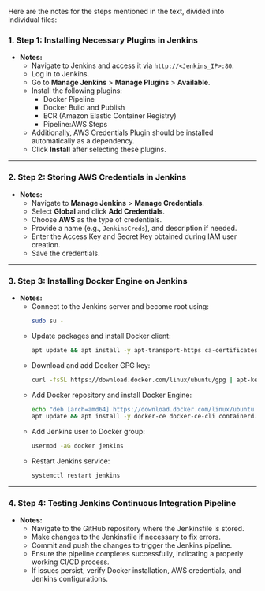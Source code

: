 Here are the notes for the steps mentioned in the text, divided into individual files:

### 1. **Step 1: Installing Necessary Plugins in Jenkins**

- **Notes:**
  - Navigate to Jenkins and access it via `http://<Jenkins_IP>:80`.
  - Log in to Jenkins.
  - Go to **Manage Jenkins** > **Manage Plugins** > **Available**.
  - Install the following plugins:
    - Docker Pipeline
    - Docker Build and Publish
    - ECR (Amazon Elastic Container Registry)
    - Pipeline:AWS Steps 
  - Additionally, AWS Credentials Plugin should be installed automatically as a dependency.
  - Click **Install** after selecting these plugins.

---

### 2. **Step 2: Storing AWS Credentials in Jenkins**

- **Notes:**
  - Navigate to **Manage Jenkins** > **Manage Credentials**.
  - Select **Global** and click **Add Credentials**.
  - Choose **AWS** as the type of credentials.
  - Provide a name (e.g., `JenkinsCreds`), and description if needed.
  - Enter the Access Key and Secret Key obtained during IAM user creation.
  - Save the credentials.

---

### 3. **Step 3: Installing Docker Engine on Jenkins**

- **Notes:**
  - Connect to the Jenkins server and become root using:
    ```bash
    sudo su -
    ```
  - Update packages and install Docker client:
    ```bash
    apt update && apt install -y apt-transport-https ca-certificates curl gnupg-agent software-properties-common
    ```
  - Download and add Docker GPG key:
    ```bash
    curl -fsSL https://download.docker.com/linux/ubuntu/gpg | apt-key add -
    ```
  - Add Docker repository and install Docker Engine:
    ```bash
    echo "deb [arch=amd64] https://download.docker.com/linux/ubuntu focal stable" | tee /etc/apt/sources.list.d/docker.list
    apt update && apt install -y docker-ce docker-ce-cli containerd.io
    ```
  - Add Jenkins user to Docker group:
    ```bash
    usermod -aG docker jenkins
    ```
  - Restart Jenkins service:
    ```bash
    systemctl restart jenkins
    ```

---

### 4. **Step 4: Testing Jenkins Continuous Integration Pipeline**

- **Notes:**
  - Navigate to the GitHub repository where the Jenkinsfile is stored.
  - Make changes to the Jenkinsfile if necessary to fix errors.
  - Commit and push the changes to trigger the Jenkins pipeline.
  - Ensure the pipeline completes successfully, indicating a properly working CI/CD process.
  - If issues persist, verify Docker installation, AWS credentials, and Jenkins configurations.
